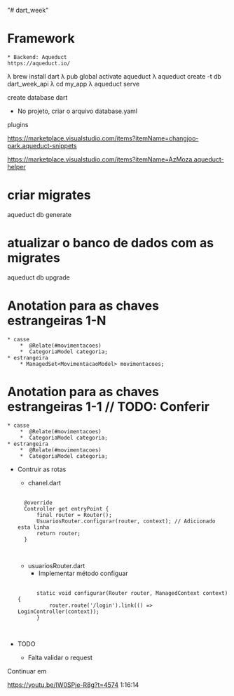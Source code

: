 "# dart_week" 



# Framework
    * Backend: Aqueduct
    https://aqueduct.io/


λ brew install dart
λ pub global activate aqueduct
λ aqueduct create -t db dart_week_api
λ cd my_app
λ aqueduct serve


create database dart

* No projeto, criar o arquivo
    database.yaml


plugins

https://marketplace.visualstudio.com/items?itemName=changjoo-park.aqueduct-snippets

https://marketplace.visualstudio.com/items?itemName=AzMoza.aqueduct-helper




# criar migrates
aqueduct db generate

# atualizar o banco de dados com as migrates
aqueduct db upgrade




# Anotation para as chaves estrangeiras 1-N
    * casse
        *  @Relate(#movimentacoes)
        *  CategoriaModel categoria;
    * estrangeira
        * ManagedSet<MovimentacaoModel> movimentacoes;



# Anotation para as chaves estrangeiras 1-1  // TODO: Conferir
    * casse
        *  @Relate(#movimentacoes)
        *  CategoriaModel categoria;
    * estrangeira
        *  @Relate(#movimentacoes)
        *  CategoriaModel categoria;


* Contruir as rotas
    * chanel.dart
    <pre>
    <code>
    @override
    Controller get entryPoint {
        final router = Router();
        UsuariosRouter.configurar(router, context); // Adicionado esta linha
        return router;
    }
    </code>
    </pre>

            

    *  usuariosRouter.dart
        * Implementar método configuar
    <pre>
        <code>
        static void configurar(Router router, ManagedContext context) {
            router.route('/login').link(() => LoginController(context));
        }
        </code>
    </pre>
            

* TODO
    * Falta validar o request

Continuar em 

https://youtu.be/IW0SPje-R8g?t=4574 1:16:14
